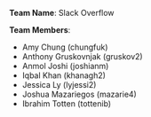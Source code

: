 
**Team Name**: Slack Overflow

**Team Members**:
* Amy Chung (chungfuk)
* Anthony Gruskovnjak (gruskov2)
* Anmol Joshi (joshianm)
* Iqbal Khan (khanagh2)
* Jessica Ly (lyjessi2)
* Joshua Mazariegos (mazarie4)
* Ibrahim Totten (tottenib)
